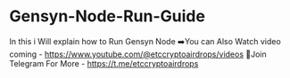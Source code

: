 # Gensyn-Node-Run-Guide
In this i  Will explain how to Run Gensyn Node  ➡️You can Also Watch video coming - https://www.youtube.com/@etccryptoairdrops/videos  📌Join Telegram For More - https://t.me/etccryptoairdrops
